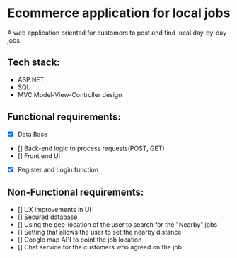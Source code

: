 # Ecommerce application for local jobs

A web application oriented for customers to post and find local day-by-day jobs.

## Tech stack:
- ASP.NET
- SQL
- MVC Model-View-Controller design

## Functional requirements:

- [x] Data Base
- [] Back-end logic to process requests(POST, GET)
- [] Front end UI
- [x] Register and Login function

## Non-Functional requirements:

- [] UX improvements in UI
- [] Secured database
- [] Using the geo-location of the user to search for the "Nearby" jobs
- [] Setting that allows the user to set the nearby distance
- [] Google map API to point the job location
- [] Chat service for the customers who agreed on the job
